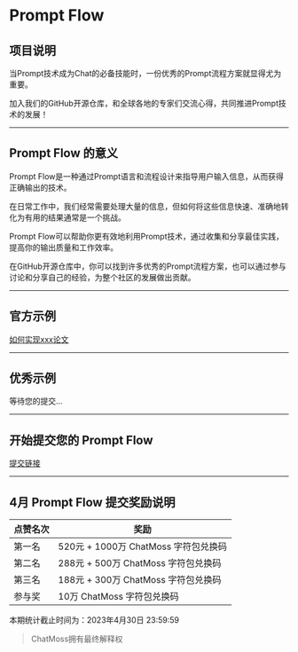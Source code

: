 # Prompt Flow

## 项目说明

当Prompt技术成为Chat的必备技能时，一份优秀的Prompt流程方案就显得尤为重要。

加入我们的GitHub开源仓库，和全球各地的专家们交流心得，共同推进Prompt技术的发展！

---

## Prompt Flow 的意义

Prompt Flow是一种通过Prompt语言和流程设计来指导用户输入信息，从而获得正确输出的技术。

在日常工作中，我们经常需要处理大量的信息，但如何将这些信息快速、准确地转化为有用的结果通常是一个挑战。

Prompt Flow可以帮助你更有效地利用Prompt技术，通过收集和分享最佳实践，提高你的输出质量和工作效率。

在GitHub开源仓库中，你可以找到许多优秀的Prompt流程方案，也可以通过参与讨论和分享自己的经验，为整个社区的发展做出贡献。

---

## 官方示例

[如何实现xxx论文](https://github.com/AICCOF/prompt-flow/issues/1)

---

## 优秀示例

等待您的提交...

---

## 开始提交您的 Prompt Flow

[提交链接](https://github.com/AICCOF/prompt-flow/issues/new)

---

## 4月 Prompt Flow 提交奖励说明

| 点赞名次 | 奖励              | 
| ---- | ----------------- |
| 第一名 | 520元 + 1000万 ChatMoss 字符包兑换码 |
| 第二名 | 288元 + 500万 ChatMoss 字符包兑换码 |
| 第三名 | 188元 + 300万 ChatMoss 字符包兑换码 |
| 参与奖 | 10万 ChatMoss 字符包兑换码 |

本期统计截止时间为：2023年4月30日 23:59:59

> ChatMoss拥有最终解释权

